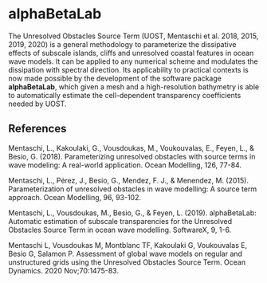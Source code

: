 # alphaBetaLab
The Unresolved Obstacles Source Term (UOST, Mentaschi et al. 2018, 2015, 2019, 2020) is a general methodology to parameterize the dissipative effects of 
subscale islands, cliffs and unresolved coastal features in ocean wave models. 
It can be applied to any numerical scheme and modulates the dissipation with spectral direction. 
Its applicability to practical contexts is now made possible by the development of the software package **alphaBetaLab**,
which given a mesh and a high-resolution bathymetry is able to automatically estimate the cell-dependent 
transparency coefficients needed by UOST.

## References
Mentaschi, L., Kakoulaki, G., Vousdoukas, M., Voukouvalas, E., Feyen, L., & Besio, G. (2018). 
Parameterizing unresolved obstacles with source terms in wave modeling: 
A real-world application. Ocean Modelling, 126, 77-84.

Mentaschi, L., Pérez, J., Besio, G., Mendez, F. J., & Menendez, M. (2015). Parameterization of unresolved obstacles in wave modelling: A source term approach. Ocean Modelling, 96, 93-102.

Mentaschi, L., Vousdoukas, M., Besio, G., & Feyen, L. (2019). alphaBetaLab: Automatic estimation of subscale transparencies for the Unresolved Obstacles Source Term in ocean wave modelling. SoftwareX, 9, 1-6.

Mentaschi L, Vousdoukas M, Montblanc TF, Kakoulaki G, Voukouvalas E, Besio G, Salamon P. Assessment of global wave models on regular and unstructured grids using the Unresolved Obstacles Source Term. Ocean Dynamics. 2020 Nov;70:1475-83.
